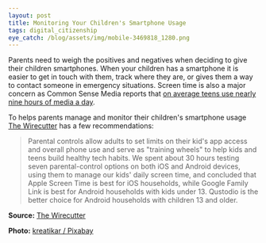 ```yaml
---
layout: post
title: Monitoring Your Children's Smartphone Usage
tags: digital_citizenship
eye_catch: /blog/assets/img/mobile-3469818_1280.png
---
```


Parents need to weigh the positives and negatives when deciding to give their children smartphones.  When your children has a smartphone it is easier to get in touch with them, track where they are, or gives them a way to contact someone in emergency situations.  Screen time is also a major concern as Common Sense Media reports that [on average teens use nearly nine hours of media a day](https://www.commonsensemedia.org/blog/tweens-teens-and-screens-what-our-new-research-uncovers).

<!--more-->

To helps parents manage and monitor their children's smartphone usage [The Wirecutter](https://thewirecutter.com/reviews/best-apps-to-manage-your-kids-phone/) has a few recommendations:

>Parental controls allow adults to set limits on their kid's app access and overall phone use and serve as "training wheels" to help kids and teens build healthy tech habits. We spent about 30 hours testing seven parental-control options on both iOS and Android devices, using them to manage our kids' daily screen time, and concluded that Apple Screen Time is best for iOS households, while Google Family Link is best for Android households with kids under 13. Qustodio is the better choice for Android households with children 13 and older.

**Source:** [The Wirecutter](https://thewirecutter.com/reviews/best-apps-to-manage-your-kids-phone/)

**Photo:** [kreatikar / Pixabay](https://pixabay.com/en/mobile-security-privacy-protected-3469818/)
